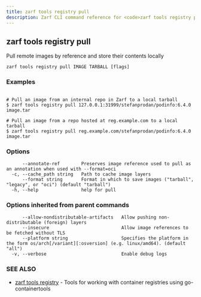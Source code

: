 ```yaml
---
title: zarf tools registry pull
description: Zarf CLI command reference for <code>zarf tools registry pull</code>.
---
```


## zarf tools registry pull

Pull remote images by reference and store their contents locally

```
zarf tools registry pull IMAGE TARBALL [flags]
```

### Examples

```

# Pull an image from an internal repo in Zarf to a local tarball
$ zarf tools registry pull 127.0.0.1:31999/stefanprodan/podinfo:6.4.0 image.tar

# Pull an image from a repo hosted at reg.example.com to a local tarball
$ zarf tools registry pull reg.example.com/stefanprodan/podinfo:6.4.0 image.tar

```

### Options

```
      --annotate-ref        Preserves image reference used to pull as an annotation when used with --format=oci
  -c, --cache_path string   Path to cache image layers
      --format string       Format in which to save images ("tarball", "legacy", or "oci") (default "tarball")
  -h, --help                help for pull
```

### Options inherited from parent commands

```
      --allow-nondistributable-artifacts   Allow pushing non-distributable (foreign) layers
      --insecure                           Allow image references to be fetched without TLS
      --platform string                    Specifies the platform in the form os/arch[/variant][:osversion] (e.g. linux/amd64). (default "all")
  -v, --verbose                            Enable debug logs
```

### SEE ALSO

* [zarf tools registry](/cli/commands/zarf_tools_registry/)	 - Tools for working with container registries using go-containertools

